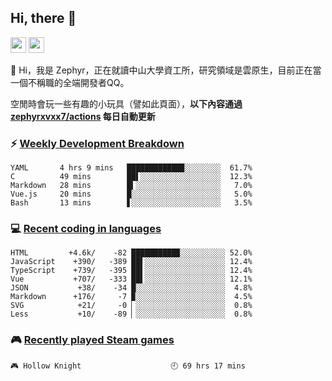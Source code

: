 <!--
**zephyrxvxx7/zephyrxvxx7** is a ✨ _special_ ✨ repository because its `README.md` (this file) appears on your GitHub profile.

Here are some ideas to get you started:

- 🔭 I’m currently working on ...
- 🌱 I’m currently learning ...
- 👯 I’m looking to collaborate on ...
- 🤔 I’m looking for help with ...
- 💬 Ask me about ...
- 📫 How to reach me: ...
- 😄 Pronouns: ...
- ⚡ Fun fact: ...
-->

## Hi, there 👋

<a href="https://www.instagram.com/zephyrxvxx7/"><img src="https://img.shields.io/badge/instagram-3f729b?&style=for-the-badge&logo=instagram&logoColor=white" height=25></a>
<a href="https://zephyrxvxx7.ninja/"><img src="https://img.shields.io/badge/blog-gray?&style=for-the-badge&logo=hexo&logoColor=white" height=25></a>

👋 Hi，我是 Zephyr，正在就讀中山大學資工所，研究領域是雲原生，目前正在當一個不稱職的全端開發者QQ。

空閒時會玩一些有趣的小玩具（譬如此頁面），**以下內容通過 [zephyrxvxx7/actions](https://github.com/zephyrxvxx7/zephyrxvxx7/actions) 每日自動更新**

### ⚡ [Weekly Development Breakdown](https://gist.github.com/zephyrxvxx7/ee1787313f0772b51494d051b5edde7f)

<!-- code_time start -->

```text
YAML       4 hrs 9 mins   ████████████▉░░░░░░░░  61.7%
C          49 mins        ██▌░░░░░░░░░░░░░░░░░░  12.3%
Markdown   28 mins        █▍░░░░░░░░░░░░░░░░░░░   7.0%
Vue.js     20 mins        █░░░░░░░░░░░░░░░░░░░░   5.0%
Bash       13 mins        ▋░░░░░░░░░░░░░░░░░░░░   3.5%
```

<!-- code_time end -->

### 💻 [Recent coding in languages](https://gist.github.com/zephyrxvxx7/08c5ff0fead26978490fef5d749f43ea)

<!-- code_diff start -->

```text
HTML         +4.6k/    -82 ██████████▉░░░░░░░░░░ 52.0%
JavaScript    +390/   -389 ██▌░░░░░░░░░░░░░░░░░░ 12.4%
TypeScript    +739/   -395 ██▌░░░░░░░░░░░░░░░░░░ 12.4%
Vue           +707/   -333 ██▌░░░░░░░░░░░░░░░░░░ 12.1%
JSON           +38/    -34 █░░░░░░░░░░░░░░░░░░░░  4.8%
Markdown      +176/     -7 ▉░░░░░░░░░░░░░░░░░░░░  4.5%
SVG            +21/     -0 ▏░░░░░░░░░░░░░░░░░░░░  0.8%
Less           +10/    -89 ▏░░░░░░░░░░░░░░░░░░░░  0.8%
```

<!-- code_diff end -->

### 🎮 [Recently played Steam games](https://gist.github.com/zephyrxvxx7/f77b8978877f959b69d84723c43a4a64)

<!-- steam_time start -->

```text
🎮 Hollow Knight                    🕘 69 hrs 17 mins
```

<!-- steam_time end -->
